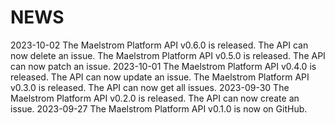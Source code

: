 # NEWS

2023-10-02  The Maelstrom Platform API v0.6.0 is released. The API
	        can now delete an issue.
	        The Maelstrom Platform API v0.5.0 is released. The API
	        can now patch an issue.
2023-10-01	The Maelstrom Platform API v0.4.0 is released. The API
			can now update an issue.
			The Maelstrom Platform API v0.3.0 is released. The API
	        can now get all issues.
2023-09-30  The Maelstrom Platform API v0.2.0 is released. The API
	        can now create an issue.
2023-09-27  The Maelstrom Platform API v0.1.0 is now on GitHub.
